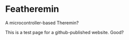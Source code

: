 # Featheremin
A microcontroller-based Theremin?

This is a test page for a github-published website. Good?
